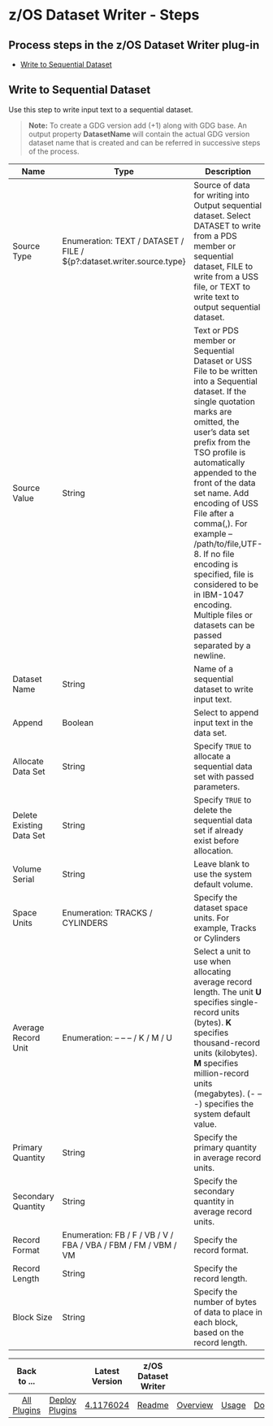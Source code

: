 # z/OS Dataset Writer - Steps



## Process steps in the z/OS Dataset Writer plug-in

* [Write to Sequential Dataset](#write-to-sequential-dataset)

## Write to Sequential Dataset

Use this step to write input text to a sequential dataset. 
> **Note:** To create a GDG version add (+1) along with GDG base. An output property **DatasetName** will contain the actual GDG version dataset name that is created and can be referred in successive steps of the process.


| Name                     | Type                                                                  | Description                                                                                                                                                                                                                                                                                                                                                                                                                                                                           | Required |
|--------------------------|-----------------------------------------------------------------------|---------------------------------------------------------------------------------------------------------------------------------------------------------------------------------------------------------------------------------------------------------------------------------------------------------------------------------------------------------------------------------------------------------------------------------------------------------------------------------------|----------|
| Source Type              | Enumeration: TEXT / DATASET / FILE / ${p?:dataset.writer.source.type} | Source of data for writing into Output sequential dataset. Select DATASET to write from a PDS member or sequential dataset, FILE to write from a USS file, or TEXT to write text to output sequential dataset.                                                                                                                                                                                                                                                                        | Yes      |
| Source Value             | String                                                                | Text or PDS member or Sequential Dataset or USS File to be written into a Sequential dataset. If the single quotation marks are omitted, the user’s data set prefix from the TSO profile is automatically appended to the front of the data set name. Add encoding of USS File after a comma(,). For example – /path/to/file,UTF-8. If no file encoding is specified, file is considered to be in IBM-1047 encoding. Multiple files or datasets can be passed separated by a newline. | Yes      |
| Dataset Name             | String                                                                | Name of a sequential dataset to write input text.                                                                                                                                                                                                                                                                                                                                                                                                                                     | Yes      |
| Append                   | Boolean                                                               | Select to append input text in the data set.                                                                                                                                                                                                                                                                                                                                                                                                                                          | No       |
| Allocate Data Set        | String                                                                | Specify `TRUE` to allocate a sequential data set with passed parameters.                                                                                                                                                                                                                                                                                                                                                                                                              | No       |
| Delete Existing Data Set | String                                                                | Specify `TRUE` to delete the sequential data set if already exist before allocation.                                                                                                                                                                                                                                                                                                                                                                                                  | No       |
| Volume Serial            | String                                                                | Leave blank to use the system default volume.                                                                                                                                                                                                                                                                                                                                                                                                                                         | No       |
| Space Units              | Enumeration: TRACKS / CYLINDERS                                       | Specify the dataset space units. For example, Tracks or Cylinders                                                                                                                                                                                                                                                                                                                                                                                                                     | Yes      |
| Average Record Unit      | Enumeration: – – – / K / M / U                                        | Select a unit to use when allocating average record length. The unit **U** specifies single-record units (bytes). **K** specifies thousand-record units (kilobytes). **M** specifies million-record units (megabytes). (- – -) specifies the system default value.                                                                                                                                                                                                                    | No       |
| Primary Quantity         | String                                                                | Specify the primary quantity in average record units.                                                                                                                                                                                                                                                                                                                                                                                                                                 | Yes      |
| Secondary Quantity       | String                                                                | Specify the secondary quantity in average record units.                                                                                                                                                                                                                                                                                                                                                                                                                               | Yes      |
| Record Format            | Enumeration: FB / F / VB / V / FBA / VBA / FBM / FM / VBM / VM        | Specify the record format.                                                                                                                                                                                                                                                                                                                                                                                                                                                            | Yes      |
| Record Length            | String                                                                | Specify the record length.                                                                                                                                                                                                                                                                                                                                                                                                                                                            | Yes      |
| Block Size               | String                                                                | Specify the number of bytes of data to place in each block, based on the record length.                                                                                                                                                                                                                                                                                                                                                                                               | Yes      |

|          Back to ...          |                                |                                                                   Latest Version                                                                    | z/OS Dataset Writer ||||
|:-----------------------------:|:------------------------------:|:---------------------------------------------------------------------------------------------------------------------------------------------------:|:-------------------:| :---: | :---: | :---: |
| [All Plugins](../../index.md) | [Deploy Plugins](../README.md) | [4.1176024](https://raw.githubusercontent.com/UrbanCode/IBM-UCD-PLUGINS/main/files/zos-dataset-writer/ucd-plugins-zos-dataset-writer-4.1176024.zip) | [Readme](README.md) |[Overview](overview.md)|[Usage](usage.md)|[Downloads](downloads.md)|
